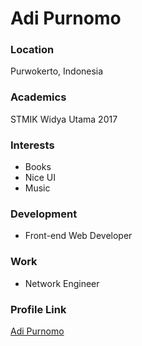 # Adi Purnomo

### Location

Purwokerto, Indonesia

### Academics

STMIK Widya Utama 2017

### Interests

- Books
- Nice UI
- Music

### Development

- Front-end Web Developer

### Work

- Network Engineer

### Profile Link

[Adi Purnomo](https://github.com/medival)
